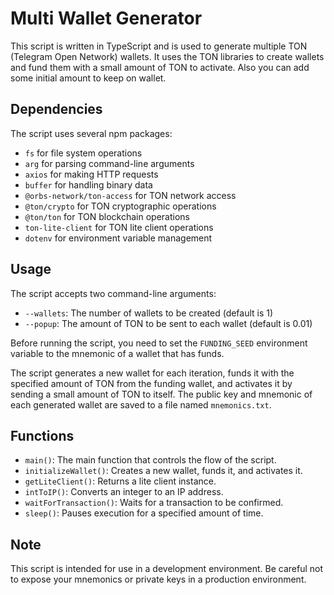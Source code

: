 # Multi Wallet Generator

This script is written in TypeScript and is used to generate multiple TON (Telegram Open Network) wallets. It uses the TON libraries to create wallets and fund them with a small amount of TON to activate.
Also you can add some initial amount to keep on wallet.

## Dependencies

The script uses several npm packages:

- `fs` for file system operations
- `arg` for parsing command-line arguments
- `axios` for making HTTP requests
- `buffer` for handling binary data
- `@orbs-network/ton-access` for TON network access
- `@ton/crypto` for TON cryptographic operations
- `@ton/ton` for TON blockchain operations
- `ton-lite-client` for TON lite client operations
- `dotenv` for environment variable management

## Usage

The script accepts two command-line arguments:

- `--wallets`: The number of wallets to be created (default is 1)
- `--popup`: The amount of TON to be sent to each wallet (default is 0.01)

Before running the script, you need to set the `FUNDING_SEED` environment variable to the mnemonic of a wallet that has funds.

The script generates a new wallet for each iteration, funds it with the specified amount of TON from the funding wallet, and activates it by sending a small amount of TON to itself. The public key and mnemonic of each generated wallet are saved to a file named `mnemonics.txt`.

## Functions

- `main()`: The main function that controls the flow of the script.
- `initializeWallet()`: Creates a new wallet, funds it, and activates it.
- `getLiteClient()`: Returns a lite client instance.
- `intToIP()`: Converts an integer to an IP address.
- `waitForTransaction()`: Waits for a transaction to be confirmed.
- `sleep()`: Pauses execution for a specified amount of time.

## Note

This script is intended for use in a development environment. Be careful not to expose your mnemonics or private keys in a production environment.